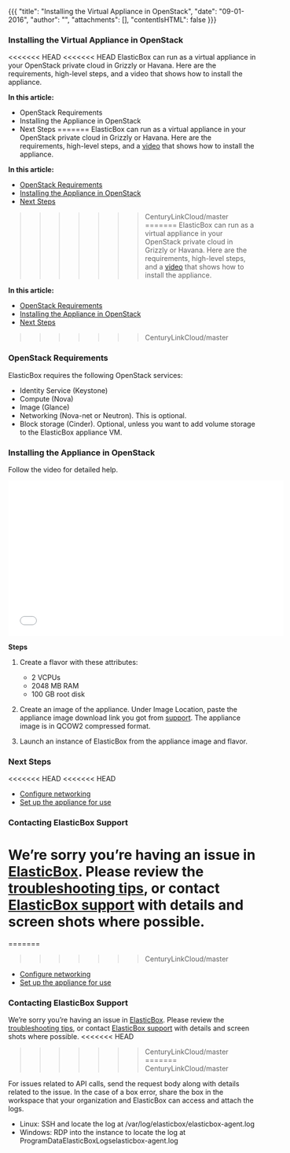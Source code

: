{{{
"title": "Installing the Virtual Appliance in OpenStack",
"date": "09-01-2016",
"author": "",
"attachments": [],
"contentIsHTML": false
}}}

### Installing the Virtual Appliance in OpenStack
<<<<<<< HEAD
<<<<<<< HEAD
ElasticBox can run as a virtual appliance in your OpenStack private cloud in Grizzly or Havana. Here are the requirements, high-level steps, and a video that shows how to install the appliance.

**In this article:**
* OpenStack Requirements
* Installing the Appliance in OpenStack
* Next Steps
=======
ElasticBox can run as a virtual appliance in your OpenStack private cloud in Grizzly or Havana. Here are the requirements, high-level steps, and a [video](../ElasticBox/appliance-openstack.md) that shows how to install the appliance.

**In this article:**
* [OpenStack Requirements](../ElasticBox/appliance-openstack.md)
* [Installing the Appliance in OpenStack](../ElasticBox/appliance-openstack.md/)
* [Next Steps](../ElasticBox/appliance-openstack.md)
>>>>>>> CenturyLinkCloud/master
=======
ElasticBox can run as a virtual appliance in your OpenStack private cloud in Grizzly or Havana. Here are the requirements, high-level steps, and a [video](../ElasticBox/appliance-openstack.md) that shows how to install the appliance.

**In this article:**
* [OpenStack Requirements](../ElasticBox/appliance-openstack.md)
* [Installing the Appliance in OpenStack](../ElasticBox/appliance-openstack.md/)
* [Next Steps](../ElasticBox/appliance-openstack.md)
>>>>>>> CenturyLinkCloud/master

### OpenStack Requirements
ElasticBox requires the following OpenStack services:
* Identity Service (Keystone)
* Compute (Nova)
* Image (Glance)
* Networking (Nova-net or Neutron). This is optional.
* Block storage (Cinder). Optional, unless you want to add volume storage to the ElasticBox appliance VM.

### Installing the Appliance in OpenStack
Follow the video for detailed help.
<iframe src="//player.vimeo.com/video/121204949" width="561" height="316" frameborder="0" webkitallowfullscreen="" mozallowfullscreen="" allowfullscreen=""></iframe>

**Steps**
1. Create a flavor with these attributes:
   * 2 VCPUs
   * 2048 MB RAM
   * 100 GB root disk

2. Create an image of the appliance. Under Image Location, paste the appliance image download link you got from  [support](mailto:support@elasticbox.com). The appliance image is in QCOW2 compressed format.
3. Launch an instance of ElasticBox from the appliance image and flavor.

### Next Steps
<<<<<<< HEAD
<<<<<<< HEAD
* [Configure networking](./appliance-networking.md)
* [Set up the appliance for use](./appliance-initialsetup.md)

### Contacting ElasticBox Support
We’re sorry you’re having an issue in [ElasticBox](https://www.ctl.io/elasticbox/). Please review the [troubleshooting tips](./troubleshooting-tips.md), or contact [ElasticBox support](mailto:support@elasticbox.com) with details and screen shots where possible.
=======
=======
>>>>>>> CenturyLinkCloud/master
* [Configure networking](../ElasticBox/appliance-networking.md)
* [Set up the appliance for use](../ElasticBox/appliance-initialsetup.md)

### Contacting ElasticBox Support
We’re sorry you’re having an issue in [ElasticBox](//www.ctl.io/elasticbox/). Please review the [troubleshooting tips](./troubleshooting-tips.md), or contact [ElasticBox support](mailto:support@elasticbox.com) with details and screen shots where possible.
<<<<<<< HEAD
>>>>>>> CenturyLinkCloud/master
=======
>>>>>>> CenturyLinkCloud/master

For issues related to API calls, send the request body along with details related to the issue. In the case of a box error, share the box in the workspace that your organization and ElasticBox can access and attach the logs.
* Linux: SSH and locate the log at /var/log/elasticbox/elasticbox-agent.log
* Windows: RDP into the instance to locate the log at ProgramDataElasticBoxLogselasticbox-agent.log
